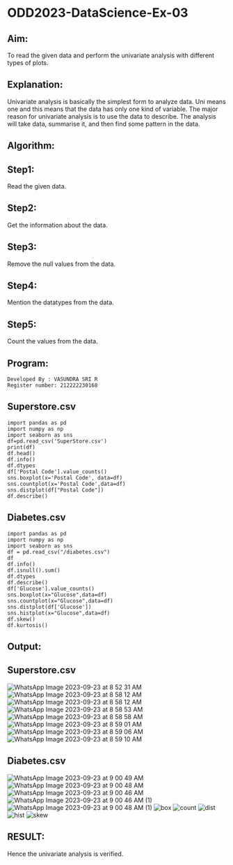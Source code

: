 # ODD2023-DataScience-Ex-03
## Aim:
To read the given data and perform the univariate analysis with different types of plots.
## Explanation:
Univariate analysis is basically the simplest form to analyze data. Uni means one and this means that the data has only one kind of variable. The major reason for univariate analysis is to use the data to describe. The analysis will take data, summarise it, and then find some pattern in the data.
## Algorithm:
## Step1:
Read the given data.
## Step2:
Get the information about the data.
## Step3:
Remove the null values from the data.
## Step4:
Mention the datatypes from the data.
## Step5:
Count the values from the data.
## Program:
```
Developed By : VASUNDRA SRI R
Register number: 212222230168
```
## Superstore.csv
```
import pandas as pd
import numpy as np
import seaborn as sns
df=pd.read_csv('SuperStore.csv')
print(df)
df.head()
df.info()
df.dtypes
df['Postal Code'].value_counts()
sns.boxplot(x='Postal Code', data=df)
sns.countplot(x='Postal Code',data=df)
sns.distplot(df["Postal Code"])
df.describe()
```
## Diabetes.csv
```
import pandas as pd
import numpy as np
import seaborn as sns
df = pd.read_csv("/diabetes.csv")
df
df.info()
df.isnull().sum()
df.dtypes
df.describe()
df['Glucose'].value_counts()
sns.boxplot(x="Glucose",data=df)
sns.countplot(x="Glucose",data=df)
sns.distplot(df['Glucose'])
sns.histplot(x="Glucose",data=df)
df.skew()
df.kurtosis()
```
## Output:
## Superstore.csv
![WhatsApp Image 2023-09-23 at 8 52 31 AM](https://github.com/vasundrasriravi/ODD2023-DataScience-Ex-03/assets/119393983/42d7fd97-49d0-44be-ac1a-36ee03d7db3e)
![WhatsApp Image 2023-09-23 at 8 58 12 AM](https://github.com/vasundrasriravi/ODD2023-DataScience-Ex-03/assets/119393983/c8f114a2-02c8-4b3f-9f93-95ca5e9fc50b)
![WhatsApp Image 2023-09-23 at 8 58 12 AM](https://github.com/vasundrasriravi/ODD2023-DataScience-Ex-03/assets/119393983/b787f7b9-9b58-4602-91ae-47bc84922def)
![WhatsApp Image 2023-09-23 at 8 58 53 AM](https://github.com/vasundrasriravi/ODD2023-DataScience-Ex-03/assets/119393983/7535b093-55f6-4c00-acb8-e702bbccc0bd)
![WhatsApp Image 2023-09-23 at 8 58 58 AM](https://github.com/vasundrasriravi/ODD2023-DataScience-Ex-03/assets/119393983/7981bce6-1d26-4580-9ffe-16fcdf0f4dec)
![WhatsApp Image 2023-09-23 at 8 59 01 AM](https://github.com/vasundrasriravi/ODD2023-DataScience-Ex-03/assets/119393983/cff5a2e4-1679-41c7-bd86-350b4862a08f)
![WhatsApp Image 2023-09-23 at 8 59 06 AM](https://github.com/vasundrasriravi/ODD2023-DataScience-Ex-03/assets/119393983/c42ede2b-365e-4881-a5d0-5ec45d43b0a0)
![WhatsApp Image 2023-09-23 at 8 59 10 AM](https://github.com/vasundrasriravi/ODD2023-DataScience-Ex-03/assets/119393983/a529d0ce-36f2-4fb1-9f3b-5332f0e4dee4)

## Diabetes.csv
![WhatsApp Image 2023-09-23 at 9 00 49 AM](https://github.com/vasundrasriravi/ODD2023-DataScience-Ex-03/assets/119393983/4b774b1d-7cd8-42fe-819f-1c26696d5548)
![WhatsApp Image 2023-09-23 at 9 00 48 AM](https://github.com/vasundrasriravi/ODD2023-DataScience-Ex-03/assets/119393983/0622ff42-953f-4454-a576-f0fe295d74d5)
![WhatsApp Image 2023-09-23 at 9 00 46 AM](https://github.com/vasundrasriravi/ODD2023-DataScience-Ex-03/assets/119393983/7c9c25c8-4f04-4e0d-84c4-dafd84a52bc4)
![WhatsApp Image 2023-09-23 at 9 00 46 AM (1)](https://github.com/vasundrasriravi/ODD2023-DataScience-Ex-03/assets/119393983/7e02bb0c-4813-4ea5-8bb6-3332bf799211)
![WhatsApp Image 2023-09-23 at 9 00 48 AM (1)](https://github.com/vasundrasriravi/ODD2023-DataScience-Ex-03/assets/119393983/7568ebe5-631c-4643-b7b0-2f917796bd80)
![box](https://github.com/vasundrasriravi/ODD2023-DataScience-Ex-03/assets/119393983/edc43ca3-d82c-4d2f-a5b3-b76cf54ff030)
![count](https://github.com/vasundrasriravi/ODD2023-DataScience-Ex-03/assets/119393983/5b14bfe8-527f-4758-b553-817792526d89)
![dist](https://github.com/vasundrasriravi/ODD2023-DataScience-Ex-03/assets/119393983/c8ebc3f7-0e19-4442-841d-990e793ca966)
![hist](https://github.com/vasundrasriravi/ODD2023-DataScience-Ex-03/assets/119393983/1bf72c57-337f-4a0b-9b33-06ce2e38067f)
![skew](https://github.com/vasundrasriravi/ODD2023-DataScience-Ex-03/assets/119393983/152ccd61-f3c5-4f47-894d-0bf302b1d8bc)

## RESULT:
Hence the univariate analysis is verified.


